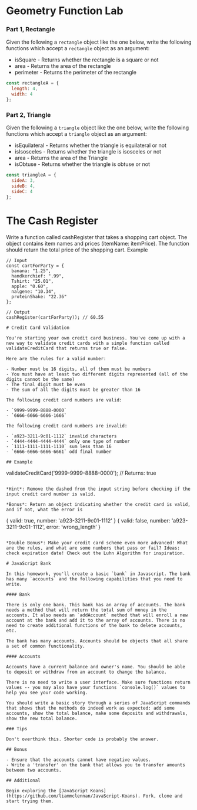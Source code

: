 # Geometry Function Lab

### Part 1, Rectangle

Given the following a `rectangle` object like the one below, write the following functions which accept a `rectangle` object as an argument:

* isSquare - Returns whether the rectangle is a square or not
* area - Returns the area of the rectangle
* perimeter - Returns the perimeter of the rectangle

```javascript
const rectangleA = {
  length: 4,
  width: 4
};
```

### Part 2, Triangle

Given the following a `triangle` object like the one below, write the following functions which accept a `triangle` object as an argument:

* isEquilateral - Returns whether the triangle is equilateral or not
* isIsosceles - Returns whether the triangle is isosceles or not
* area - Returns the area of the Triangle
* isObtuse - Returns whether the triangle is obtuse or not

```javascript
const triangleA = {
  sideA: 3,
  sideB: 4,
  sideC: 4
};
```
# The Cash Register

Write a function called cashRegister that takes a shopping cart object. The object contains item names and prices (itemName: itemPrice). The function should return the total price of the shopping cart.
Example

```
// Input
const cartForParty = {  
  banana: "1.25",
  handkerchief: ".99",
  Tshirt: "25.01",
  apple: "0.60",
  nalgene: "10.34",
  proteinShake: "22.36"
};

// Output
cashRegister(cartForParty)); // 60.55

# Credit Card Validation

You're starting your own credit card business. You've come up with a new way to validate credit cards with a simple function called validateCreditCard that returns true or false.

Here are the rules for a valid number:

- Number must be 16 digits, all of them must be numbers
- You must have at least two different digits represented (all of the digits cannot be the same)
- The final digit must be even
- The sum of all the digits must be greater than 16

The following credit card numbers are valid:

- `9999-9999-8888-0000`
- `6666-6666-6666-1666`

The following credit card numbers are invalid:

- `a923-3211-9c01-1112` invalid characters
- `4444-4444-4444-4444` only one type of number
- `1111-1111-1111-1110` sum less than 16
- `6666-6666-6666-6661` odd final number

## Example
```
validateCreditCard('9999-9999-8888-0000'); // Returns: true
```

*Hint*: Remove the dashed from the input string before checking if the input credit card number is valid.

*Bonus*: Return an object indicating whether the credit card is valid, and if not, what the error is

```
{ valid: true, number: 'a923-3211-9c01-1112' }
{ valid: false, number: 'a923-3211-9c01-1112', error: ‘wrong_length’ }
```

*Double Bonus*: Make your credit card scheme even more advanced! What are the rules, and what are some numbers that pass or fail? Ideas: check expiration date! Check out the Luhn Algorithm for inspiration.

# JavaScript Bank

In this homework, you'll create a basic `bank` in Javascript. The bank has many `accounts` and the following capabilities that you need to write.

#### Bank

There is only one bank. This bank has an array of accounts. The bank needs a method that will return the total sum of money in the accounts. It also needs an `addAccount` method that will enroll a new account at the bank and add it to the array of accounts. There is no need to create additional functions of the bank to delete accounts, etc.

The bank has many accounts. Accounts should be objects that all share a set of common functionality.

#### Accounts

Accounts have a current balance and owner's name. You should be able to deposit or withdraw from an account to change the balance.

There is no need to write a user interface. Make sure functions return values -- you may also have your functions `console.log()` values to help you see your code working.

You should write a basic story through a series of JavaScript commands that shows that the methods do indeed work as expected: add some accounts, show the total balance, make some deposits and withdrawals, show the new total balance.

### Tips

Don't overthink this. Shorter code is probably the answer.

## Bonus

- Ensure that the accounts cannot have negative values.
- Write a 'transfer' on the bank that allows you to transfer amounts between two accounts.

## Additional

Begin exploring the [JavaScript Koans](https://github.com/liammclennan/JavaScript-Koans). Fork, clone and start trying them. 
